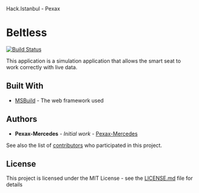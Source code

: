 Hack.Istanbul - Pexax
# Beltless
[![Build Status](https://travis-ci.org/Pexax-Mercedes/Beltless.svg?branch=master)](https://travis-ci.org/Pexax-Mercedes/Beltless)

This application is a simulation application that allows the smart seat to work correctly with live data.


## Built With

* [MSBuild](http://www.dropwizard.io/1.0.2/docs/) - The web framework used


## Authors

* **Pexax-Mercedes** - *Initial work* - [Pexax-Mercedes](https://github.com/PurpleBooth)

See also the list of [contributors](https://github.com/your/project/contributors) who participated in this project.

## License

This project is licensed under the MIT License - see the [LICENSE.md](LICENSE.md) file for details
